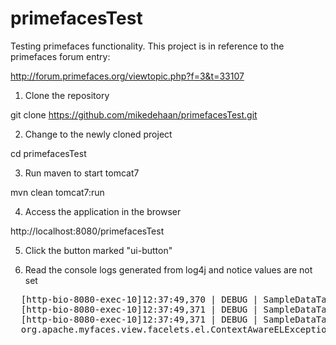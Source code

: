 primefacesTest
==============

Testing primefaces functionality.  This project is in reference to the primefaces forum entry:

  http://forum.primefaces.org/viewtopic.php?f=3&t=33107

1. Clone the repository

  git clone https://github.com/mikedehaan/primefacesTest.git

2. Change to the newly cloned project

  cd primefacesTest

3. Run maven to start tomcat7

  mvn clean tomcat7:run

4. Access the application in the browser

  http://localhost:8080/primefacesTest

5. Click the button marked "ui-button"

6. Read the console logs generated from log4j and notice values are not set
<pre>
  [http-bio-8080-exec-10]12:37:49,370 | DEBUG | SampleDataTablePageBean.validate | - Local: [null]
  [http-bio-8080-exec-10]12:37:49,371 | DEBUG | SampleDataTablePageBean.validate | - Submitted: [null]
  [http-bio-8080-exec-10]12:37:49,371 | DEBUG | SampleDataTablePageBean.validate | - Reading Value threw an exception
  org.apache.myfaces.view.facelets.el.ContextAwareELException: javax.el.ELException: java.lang.ArrayIndexOutOfBoundsException: -1
</pre>
